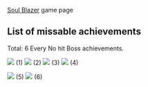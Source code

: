 [Soul Blazer](http://retroachievements.org/game/1168) game page

## List of missable achievements

Total: 6
Every No hit Boss achievements.

[![](https://s3-eu-west-1.amazonaws.com/i.retroachievements.org/Badge/05494.png)](http://retroachievements.org/Achievement/4868) (1)
[![](https://s3-eu-west-1.amazonaws.com/i.retroachievements.org/Badge/32105.png)](http://retroachievements.org/Achievement/31331) (2)
[![](https://s3-eu-west-1.amazonaws.com/i.retroachievements.org/Badge/32207.png)](http://retroachievements.org/Achievement/31449) (3)
[![](https://s3-eu-west-1.amazonaws.com/i.retroachievements.org/Badge/32227.png)](http://retroachievements.org/Achievement/31468) (4)

[![](https://s3-eu-west-1.amazonaws.com/i.retroachievements.org/Badge/32274.png)](http://retroachievements.org/Achievement/31487) (5)
[![](https://s3-eu-west-1.amazonaws.com/i.retroachievements.org/Badge/32313.png)](http://retroachievements.org/Achievement/31552) (6)